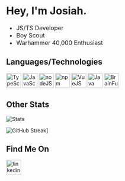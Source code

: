 # Hey, I'm Josiah.

<font size="3">
  <ul>
    <li>JS/TS Developer</li>
    <li>Boy Scout</li>
    <li>Warhammer 40,000 Enthusiast</li>
  </ul>
</font>

## Languages/Technologies

<img src="https://cdn-icons-png.flaticon.com/512/5968/5968381.png" alt="TypeScript" width="40"/>
<img src="https://encrypted-tbn0.gstatic.com/images?q=tbn:ANd9GcQ7irRJw4TGBLaVna9e4edKbdqLPydXoib0BZ1YWX4&s" alt="JavaScript" width="40"/>
<img src="https://www.svgrepo.com/show/303266/nodejs-icon-logo.svg" alt="nodeJS" width="40"/>
<img src="https://www.svgrepo.com/download/354126/npm-icon.svg" alt="npm" width="40"/>
<img src="https://cdn.iconscout.com/icon/free/png-256/vue-282497.png" alt="VueJS" width="40"/>
<img src="https://cdn-icons-png.flaticon.com/512/226/226777.png" alt="Java" width="40"/>
<img src="https://apprecs.org/gp/images/app-icons/300/86/com.sumitgouthaman.brainfuck_android.jpg" alt="BrainFuck (Programming Panguage)" width="40"/>




## Other Stats

![Stats](https://github-readme-stats.vercel.app/api?username=bakedPotatoLord&show_icons=true&theme=radical)

![GitHub Streak](https://streak-stats.demolab.com?user=bakedPotatoLord&theme=radical)]

## Find Me On

<a href="https://www.linkedin.com/in/josiah-hamm-36208625b/">
<img src="https://www.svgrepo.com/show/303207/linkedin-icon-logo.svg" alt="linkedin" width="40"/>
<a>

